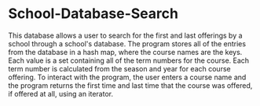 # School-Database-Search
This database allows a user to search for the first and last offerings by a school through a school's database.
The program stores all of the entries from the database in a hash map, where the course names are the keys. Each value is a set containing all of the term numbers for the course. Each term number is calculated from the season and year for each course offering.
To interact with the program, the user enters a course name and the program returns the first time and last time that the course was offered, if offered at all, using an iterator.




